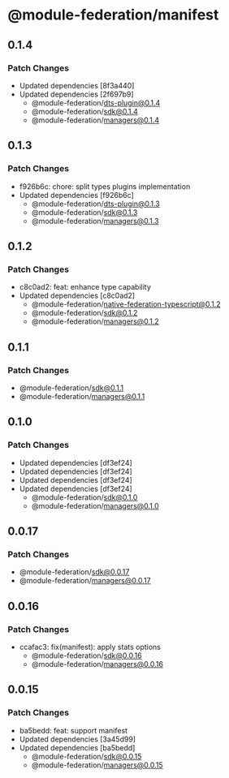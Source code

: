 # @module-federation/manifest

## 0.1.4

### Patch Changes

- Updated dependencies [8f3a440]
- Updated dependencies [2f697b9]
  - @module-federation/dts-plugin@0.1.4
  - @module-federation/sdk@0.1.4
  - @module-federation/managers@0.1.4

## 0.1.3

### Patch Changes

- f926b6c: chore: split types plugins implementation
- Updated dependencies [f926b6c]
  - @module-federation/dts-plugin@0.1.3
  - @module-federation/sdk@0.1.3
  - @module-federation/managers@0.1.3

## 0.1.2

### Patch Changes

- c8c0ad2: feat: enhance type capability
- Updated dependencies [c8c0ad2]
  - @module-federation/native-federation-typescript@0.1.2
  - @module-federation/sdk@0.1.2
  - @module-federation/managers@0.1.2

## 0.1.1

### Patch Changes

- @module-federation/sdk@0.1.1
- @module-federation/managers@0.1.1

## 0.1.0

### Patch Changes

- Updated dependencies [df3ef24]
- Updated dependencies [df3ef24]
- Updated dependencies [df3ef24]
- Updated dependencies [df3ef24]
  - @module-federation/sdk@0.1.0
  - @module-federation/managers@0.1.0

## 0.0.17

### Patch Changes

- @module-federation/sdk@0.0.17
- @module-federation/managers@0.0.17

## 0.0.16

### Patch Changes

- ccafac3: fix(manifest): apply stats options
  - @module-federation/sdk@0.0.16
  - @module-federation/managers@0.0.16

## 0.0.15

### Patch Changes

- ba5bedd: feat: support manifest
- Updated dependencies [3a45d99]
- Updated dependencies [ba5bedd]
  - @module-federation/sdk@0.0.15
  - @module-federation/managers@0.0.15
